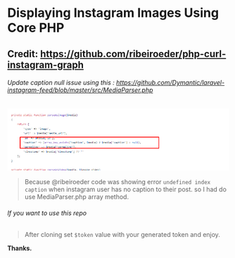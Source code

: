 # Displaying Instagram Images Using Core PHP

## Credit: https://github.com/ribeiroeder/php-curl-instagram-graph

###### Update caption null issue using this : https://github.com/Dymantic/laravel-instagram-feed/blob/master/src/MediaParser.php
![Instagram API](https://github.com/sakibian/instagram-feed-php/blob/main/caption-null.png?raw=true)

> Because @ribeiroeder code was showing error `undefined index caption` when instagram user has no caption to their post. so I had do use MediaParser.php array method.

###### If you want to use this repo
> After cloning set `$token` value with your generated token and enjoy.

**Thanks.**
